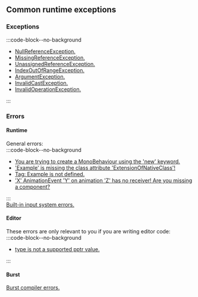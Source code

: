 ## Common runtime exceptions

### Exceptions

:::code-block--no-background
- [NullReferenceException.](Runtime%20Exceptions/NullReferenceException.md)
- [MissingReferenceException.](Runtime%20Exceptions/MissingReferenceException.md)
- [UnassignedReferenceException.](Runtime%20Exceptions/UnassignedReferenceException.md)
- [IndexOutOfRangeException.](Runtime%20Exceptions/IndexOutOfRangeException.md)
- [ArgumentException.](Runtime%20Exceptions/ArgumentException.md)
- [InvalidCastException.](Runtime%20Exceptions/InvalidCastException.md)
- [InvalidOperationException.](Runtime%20Exceptions/InvalidOperationException.md)

:::

### Errors
#### Runtime
General errors:  
:::code-block--no-background
- [You are trying to create a MonoBehaviour using the 'new' keyword.](Runtime%20Errors/MonoBehaviourNew.md)
- ['Example' is missing the class attribute 'ExtensionOfNativeClass'!](../Scripts/Loading/Script%20Name.md)
- [Tag: Example is not defined.](Runtime%20Errors/Undefined%20Tag.md)
- ['X' AnimationEvent 'Y' on animation 'Z' has no receiver! Are you missing a component?](../../Animation/Animation%20Event/Receivers.md)

:::  
[Built-in input system errors.](../Input/Built-In%20Input.md)
 
#### Editor
These errors are only relevant to you if you are writing editor code:  
:::code-block--no-background
- [type is not a supported pptr value.](Runtime%20Errors/ObjectReferenceValue%20Error.md)

:::

#### Burst
[Burst compiler errors.](../Jobs%20And%20Burst/Burst%20Errors.md)